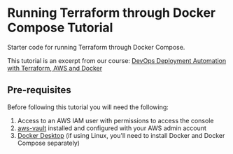 # Running Terraform through Docker Compose Tutorial

Starter code for running Terraform through Docker Compose.

This tutorial is an excerpt from our course: [DevOps Deployment Automation with Terraform, AWS and Docker](https://londonapp.dev/devops-aws-terraform)


## Pre-requisites

Before following this tutorial you will need the following:

 1. Access to an AWS IAM user with permissions to access the console
 2. [aws-vault](https://github.com/99designs/aws-vault) installed and configured with your AWS admin account
 3. [Docker Desktop](https://www.docker.com/products/docker-desktop) (if using Linux, you'll need to install Docker and Docker Compose separately)
